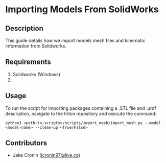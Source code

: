 # Importing Models From SolidWorks 

## Description

This guide details how we import models mesh files and kinematic information from Solidworks.

## Requirements
1. Solidworks (Windows)
2. 

## Usage

To run the script for importing packages containing a .STL file and .urdf description, navigate to the triton repository and execute the command:

    python3 <path-to-scripts>/scripts/import_mesh/import_mesh.py --model <model-name> --clean-up <True/False>


## Contributors

- Jake Cronin (jcronin97@live.ca)
